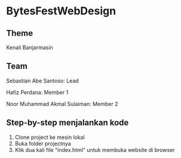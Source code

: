 # BytesFestWebDesign

## Theme

Kenali Banjarmasin

## Team

Sebastian Abe Santoso: Lead

Hafiz Perdana: Member 1

Noor Muhammad Akmal Sulaiman: Member 2

## Step-by-step menjalankan kode
1. Clone project ke mesin lokal
2. Buka folder projectnya
3. Klik dua kali file "index.html" untuk membuka website di browser
